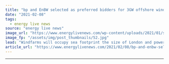 ```yaml
---
title: "bp and EnBW selected as preferred bidders for 3GW offshore wind in Irish Sea"
date: "2021-02-08"
tags: 
  - energy live news
source: "energy live news"
image_url: "https://www.energylivenews.com/wp-content/uploads/2021/01/shutterstock_1398602918-1.jpg"
image_fp: "/assets/img/post_thumbnails/52.jpg"
lead: "Windfarms will occupy sea footprint the size of London and power 3.4 million homes "
article_url: "https://www.energylivenews.com/2021/02/08/bp-and-enbw-selected-as-preferred-bidders-for-3gw-offshore-wind-in-irish-sea/"
---
```


---
